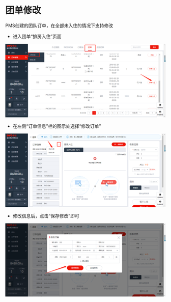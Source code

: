 # 团单修改

PMS创建的团队订单，在全部未入住的情况下支持修改

* 进入团单“排房入住”页面

![](../../../.gitbook/assets/image%20%28616%29.png)

* 在左侧“订单信息”栏的图示处选择“修改订单”

![](../../../.gitbook/assets/image%20%28597%29.png)

* 修改信息后，点击“保存修改”即可

![](../../../.gitbook/assets/image%20%28447%29.png)

